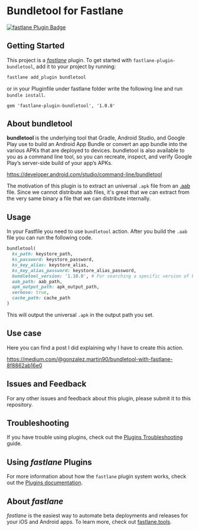# Bundletool for Fastlane

[![fastlane Plugin Badge](https://rawcdn.githack.com/fastlane/fastlane/master/fastlane/assets/plugin-badge.svg)](https://rubygems.org/gems/fastlane-plugin-bundletool)

## Getting Started

This project is a [_fastlane_](https://github.com/fastlane/fastlane) plugin. To get started with `fastlane-plugin-bundletool`, add it to your project by running:

```bash
fastlane add_plugin bundletool
```

or in your Pluginfile under fastlane folder write the following line and run `bundle install`.

```
gem 'fastlane-plugin-bundletool', '1.0.8'
```

## About bundletool

**bundletool** is the underlying tool that Gradle, Android Studio, and Google Play use to build an Android App Bundle or convert an app bundle into the various APKs that are deployed to devices. bundletool is also available to you as a command line tool, so you can recreate, inspect, and verify Google Play’s server-side build of your app’s APKs.

https://developer.android.com/studio/command-line/bundletool

The motivation of this plugin is to extract an universal `.apk` file from an [.aab](https://fileinfo.com/extension/aab) file. Since we cannot distribute aab files, it's great that we can extract from the very same binary a file that we can distribute internally.

## Usage

In your Fastfile you need to use `bundletool` action. After you build the `.aab` file you can run the following code.

```ruby
bundletool(
  ks_path: keystore_path,
  ks_password: keystore_password,
  ks_key_alias: keystore_alias,
  ks_key_alias_password: keystore_alias_password,
  bundletool_version: '1.10.0', # For searching a specific version of bundletool visit https://github.com/google/bundletool/releases
  aab_path: aab_path,
  apk_output_path: apk_output_path,
  verbose: true,
  cache_path: cache_path
)
```

This will output the universal `.apk` in the output path you set.

## Use case

Here you can find a post I did explaining why I have to create this action.

https://medium.com/@gonzalez.martin90/bundletool-with-fastlane-8f8862ab16e0

## Issues and Feedback

For any other issues and feedback about this plugin, please submit it to this repository.

## Troubleshooting

If you have trouble using plugins, check out the [Plugins Troubleshooting](https://docs.fastlane.tools/plugins/plugins-troubleshooting/) guide.

## Using _fastlane_ Plugins

For more information about how the `fastlane` plugin system works, check out the [Plugins documentation](https://docs.fastlane.tools/plugins/create-plugin/).

## About _fastlane_

_fastlane_ is the easiest way to automate beta deployments and releases for your iOS and Android apps. To learn more, check out [fastlane.tools](https://fastlane.tools).

